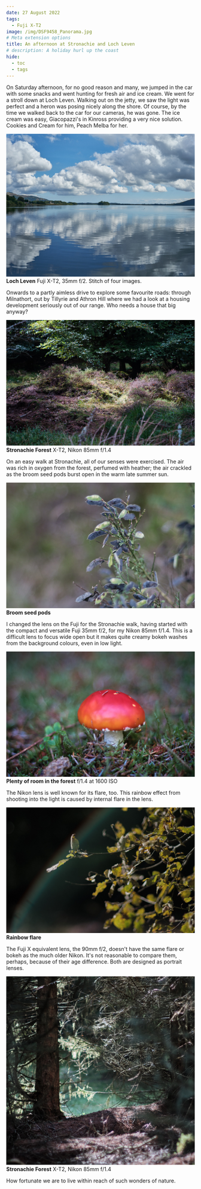 ```yaml
---
date: 27 August 2022
tags:
  - Fuji X-T2
image: /img/DSF9458_Panorama.jpg
# Meta extension options
title: An afternoon at Stronachie and Loch Leven
# description: A holiday hurl up the coast
hide:
  - toc
  - tags
---
```


On Saturday afternoon, for no good reason and many, we jumped in the car with some snacks and went hunting for fresh air and ice cream. We went for a stroll down at Loch Leven. Walking out on the jetty, we saw the light was perfect and a heron was posing nicely along the shore. Of course, by the time we walked back to the car for our cameras, he was gone.  The ice cream was easy, Giacopazzi's in Kinross providing a very nice solution. Cookies and Cream for him, Peach Melba for her. 

![](/img/DSF9458_Panorama.jpg)
**Loch Leven** Fuji X-T2, 35mm f/2. Stitch of four images.

Onwards to a partly aimless drive to explore some favourite roads: through Milnathort, out by Tillyrie and Athron Hill where we had a look at a housing development seriously out of our range. Who needs a house that big anyway?

![](/img/DSF9479.jpg)
**Stronachie Forest** X-T2, Nikon 85mm f/1.4

On an easy walk at Stronachie, all of our senses were exercised. The air was rich in oxygen from the forest, perfumed with heather; the air crackled as the broom seed pods burst open in the warm late summer sun.

![](/img/DSF9561.jpg)
**Broom seed pods**

I changed the lens on the Fuji for the Stronachie walk, having started with the compact and versatile Fuji 35mm f/2, for my Nikon 85mm f/1.4. This is a difficult lens to focus wide open but it makes quite creamy bokeh washes from the background colours, even in low light. 

![](/img/DSF9508.jpg)
**Plenty of room in the forest** f/1.4 at 1600 ISO

The Nikon lens is well known for its flare, too. This rainbow effect from shooting into the light is caused by internal flare in the lens.

![](/img/DSF9495.jpg)
**Rainbow flare**

The Fuji X equivalent lens, the 90mm f/2, doesn't have the same flare or bokeh as the much older Nikon. It's not reasonable to compare them, perhaps, because of their age difference. Both are designed as portrait lenses.

![](/img/DSF9512.jpg)
**Stronachie Forest** X-T2, Nikon 85mm f/1.4

How fortunate we are to live within reach of such wonders of nature.
